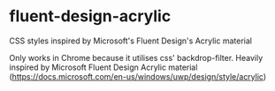 # fluent-design-acrylic
CSS styles inspired by Microsoft's Fluent Design's Acrylic material

Only works in Chrome because it utilises css' backdrop-filter.
Heavily inspired by Microsoft Fluent Design Acrylic material (https://docs.microsoft.com/en-us/windows/uwp/design/style/acrylic)
